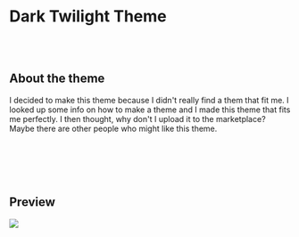 # Dark Twilight Theme

<br></br>

## About the theme
I decided to make this theme because I didn't really find a them that fit me. I looked up some info on how to make a theme and I made this theme that fits me perfectly. I then thought, why don't I upload it to the marketplace? Maybe there are other people who might like this theme.

<br></br>
<br></br>

## Preview

<img src="https://i.ibb.co/7Y0WPMK/Screenshot.png">
